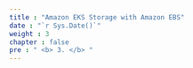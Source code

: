 ```yaml
---
title : "Amazon EKS Storage with Amazon EBS"
date : "`r Sys.Date()`"
weight : 3
chapter : false
pre : " <b> 3. </b> "
---
```


###